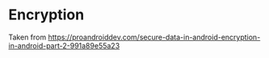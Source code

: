 # Encryption

Taken from
https://proandroiddev.com/secure-data-in-android-encryption-in-android-part-2-991a89e55a23
